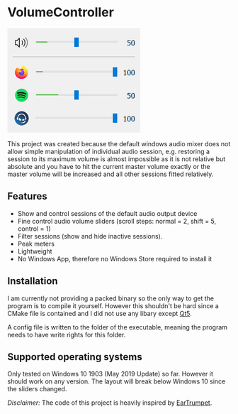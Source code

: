 # VolumeController #

![VolumeController Screenshot](./img/VolumeController.png)

This project was created because the default windows audio mixer does not allow simple manipulation of individual audio session,
e.g. restoring a session to its maximum volume is almost impossible as it is not relative but absolute 
and you have to hit the current master volume exactly or the master volume will be increased and all other sessions fitted relatively.

## Features ##
* Show and control sessions of the default audio output device
* Fine control audio volume sliders (scroll steps: normal = 2, shift = 5, control = 1)
* Filter sessions (show and hide inactive sessions).
* Peak meters
* Lightweight
* No Windows App, therefore no Windows Store required to install it

## Installation ##
I am currently not providing a packed binary so the only way to get the program is to compile it yourself.
However this shouldn't be hard since a CMake file is contained and I did not use any libary except [Qt5](https://www.qt.io/).

A config file is written to the folder of the executable, meaning the program needs to have write rights for this folder.

## Supported operating systems ##
Only tested on Windows 10 1903 (May 2019 Update) so far. However it should work on any version.
The layout will break below Windows 10 since the sliders changed.

*Disclaimer:* The code of this project is heavily inspired by [EarTrumpet](https://github.com/File-New-Project/EarTrumpet).